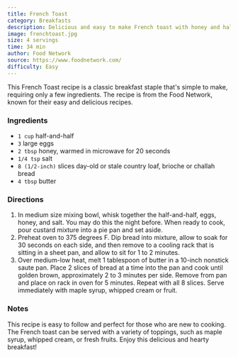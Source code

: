 ```yaml
---
title: French Toast
category: Breakfasts
description: Delicious and easy to make French toast with honey and half-and-half. Perfect for a quick breakfast or brunch!
image: frenchtoast.jpg
size: 4 servings
time: 34 min
author: Food Network
source: https://www.foodnetwork.com/
difficulty: Easy
---
```


This French Toast recipe is a classic breakfast staple that's simple to make, requiring only a few ingredients. The recipe is from the Food Network, known for their easy and delicious recipes.

### Ingredients

* `1 cup` half-and-half
* `3` large eggs
* `2 tbsp` honey, warmed in microwave for 20 seconds
* `1/4 tsp` salt
* `8 (1/2-inch)` slices day-old or stale country loaf, brioche or challah bread
* `4 tbsp` butter

### Directions

1. In medium size mixing bowl, whisk together the half-and-half, eggs, honey, and salt. You may do this the night before. When ready to cook, pour custard mixture into a pie pan and set aside.
2. Preheat oven to 375 degrees F. Dip bread into mixture, allow to soak for 30 seconds on each side, and then remove to a cooling rack that is sitting in a sheet pan, and allow to sit for 1 to 2 minutes.
3. Over medium-low heat, melt 1 tablespoon of butter in a 10-inch nonstick saute pan. Place 2 slices of bread at a time into the pan and cook until golden brown, approximately 2 to 3 minutes per side. Remove from pan and place on rack in oven for 5 minutes. Repeat with all 8 slices. Serve immediately with maple syrup, whipped cream or fruit.

### Notes

This recipe is easy to follow and perfect for those who are new to cooking. The French toast can be served with a variety of toppings, such as maple syrup, whipped cream, or fresh fruits. Enjoy this delicious and hearty breakfast!
